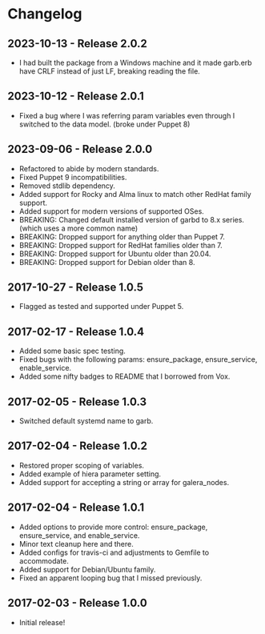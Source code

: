 # Changelog

## 2023-10-13 - Release 2.0.2

* I had built the package from a Windows machine and it made garb.erb have CRLF instead of just LF, breaking reading the file.

## 2023-10-12 - Release 2.0.1

* Fixed a bug where I was referring param variables even through I switched to the data model.  (broke under Puppet 8)

## 2023-09-06 - Release 2.0.0

* Refactored to abide by modern standards.
* Fixed Puppet 9 incompatibilities.
* Removed stdlib dependency.
* Added support for Rocky and Alma linux to match other RedHat family support.
* Added support for modern versions of supported OSes.
* BREAKING: Changed default installed version of garbd to 8.x series.  (which uses a more common name)
* BREAKING: Dropped support for anything older than Puppet 7.
* BREAKING: Dropped support for RedHat families older than 7.
* BREAKING: Dropped support for Ubuntu older than 20.04.
* BREAKING: Dropped support for Debian older than 8.

## 2017-10-27 - Release 1.0.5

* Flagged as tested and supported under Puppet 5.

## 2017-02-17 - Release 1.0.4

* Added some basic spec testing.
* Fixed bugs with the following params: ensure_package, ensure_service, enable_service.
* Added some nifty badges to README that I borrowed from Vox.

## 2017-02-05 - Release 1.0.3

* Switched default systemd name to garb.

## 2017-02-04 - Release 1.0.2

* Restored proper scoping of variables.
* Added example of hiera parameter setting.
* Added support for accepting a string or array for galera_nodes.

## 2017-02-04 - Release 1.0.1

* Added options to provide more control: ensure_package, ensure_service, and enable_service.
* Minor text cleanup here and there.
* Added configs for travis-ci and adjustments to Gemfile to accommodate.
* Added support for Debian/Ubuntu family.
* Fixed an apparent looping bug that I missed previously.

## 2017-02-03 - Release 1.0.0

* Initial release!

